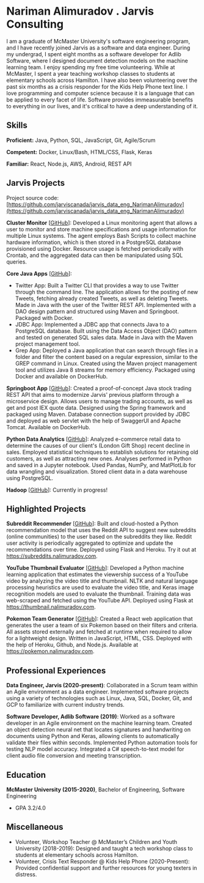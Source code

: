 # Nariman Alimuradov . Jarvis Consulting

I am a graduate of McMaster University's software engineering program, and I have recently joined Jarvis as a software and data engineer. During my undergrad, I spent eight months as a software developer for Adlib Software, where I designed document detection models on the machine learning team. I enjoy spending my free time volunteering. While at McMaster, I spent a year teaching workshop classes to students at elementary schools across Hamilton. I have also been volunteering over the past six months as a crisis responder for the Kids Help Phone text line. I love programming and computer science because it is a language that can be applied to every facet of life. Software provides immeasurable benefits to everything in our lives, and it's critical to have a deep understanding of it.

## Skills

**Proficient:** Java, Python, SQL, JavaScript, Git, Agile/Scrum

**Competent:** Docker, Linux/Bash, HTML/CSS, Flask, Keras

**Familiar:** React, Node.js, AWS, Android, REST API

## Jarvis Projects

Project source code: [https://github.com/jarviscanada/jarvis_data_eng_NarimanAlimuradov](https://github.com/jarviscanada/jarvis_data_eng_NarimanAlimuradov)


**Cluster Monitor** [[GitHub](https://github.com/jarviscanada/jarvis_data_eng_NarimanAlimuradov/tree/master/linux_sql)]: Developed a Linux monitoring agent that allows a user to monitor and store machine specifications and usage information for multiple Linux systems. The agent employs Bash Scripts to collect machine hardware information, which is then stored in a PostgreSQL database provisioned using Docker. Resource usage is fetched periodically with Crontab, and the aggregated data can then be manipulated using SQL queries.

**Core Java Apps** [[GitHub](https://github.com/jarviscanada/jarvis_data_eng_NarimanAlimuradov/tree/master/core_java)]:
      
  - Twitter App: Built a Twitter CLI that provides a way to use Twitter through the command line. The application allows for the posting of new Tweets, fetching already created Tweets, as well as deleting Tweets. Made in Java with the user of the Twitter REST API. Implemented with a DAO design pattern and structured using Maven and Springboot. Packaged with Docker.
  - JDBC App: Implemented a JDBC app that connects Java to a PostgreSQL database. Built using the Data Access Object (DAO) pattern and tested on generated SQL sales data. Made in Java with the Maven project management tool.
  - Grep App: Deployed a Java application that can search through files in a folder and filter the content based on a regular expression, similar to the GREP command in Linux. Created using the Maven project management tool and utilizes Java 8 streams for memory efficiency. Packaged using Docker and available on DockerHub.

**Springboot App** [[GitHub](https://github.com/jarviscanada/jarvis_data_eng_NarimanAlimuradov/tree/master/springboot)]: Created a proof-of-concept Java stock trading REST API that aims to modernize Jarvis' previous platform through a microservice design. Allows users to manage trading accounts, as well as get and post IEX quote data. Designed using the Spring framework and packaged using Maven. Database connection support provided by JDBC and deployed as web servlet with the help of SwaggerUI and Apache Tomcat. Available on DockerHub.

**Python Data Analytics** [[GitHub](https://github.com/jarviscanada/jarvis_data_eng_NarimanAlimuradov/tree/master/python_data_analytics)]: Analyzed e-commerce retail data to determine the causes of our client's (London Gift Shop) recent decline in sales. Employed statistical techniques to establish solutions for retaining old customers, as well as attracting new ones. Analyses performed in Python and saved in a Jupyter notebook. Used Pandas, NumPy, and MatPlotLib for data wrangling and visualization. Stored client data in a data warehouse using PostgreSQL.

**Hadoop** [[GitHub](https://github.com/jarviscanada/jarvis_data_eng_NarimanAlimuradov/tree/master/hadoop)]: Currently in progress!


## Highlighted Projects
**Subreddit Recommender** [[GitHub](https://github.com/nalimuradov/subreddit_recommender)]: Built and cloud-hosted a Python recommendation model that uses the Reddit API to suggest new subreddits (online communities) to the user based on the subreddits they like. Reddit user activity is periodically aggregated to optimize and update the recommendations over time. Deployed using Flask and Heroku. Try it out at https://subreddits.nalimuradov.com.

**YouTube Thumbnail Evaluator** [[GitHub](https://github.com/nalimuradov/thumbnail_evaluator)]: Developed a Python machine learning application that estimates the viewership success of a YouTube video by analyzing the video title and thumbnail. NLTK and natural language processing heuristics are used to evaluate the video title, and Keras image recognition models are used to evaluate the thumbnail. Training data was web-scraped and fetched using the YouTube API. Deployed using Flask at https://thumbnail.nalimuradov.com.

**Pokemon Team Generator** [[GitHub](https://github.com/nalimuradov/pokemon_team)]: Created a React web application that generates the user a team of six Pokemon based on their filters and criteria. All assets stored externally and fetched at runtime when required to allow for a lightweight design. Written in JavaScript, HTML, CSS. Deployed with the help of Heroku, Github, and Node.js. Available at https://pokemon.nalimuradov.com.


## Professional Experiences

**Data Engineer, Jarvis (2020-present)**: Collaborated in a Scrum team within an Agile environment as a data engineer. Implemented software projects using a variety of technologies such as Linux, Java, SQL, Docker, Git, and GCP to familiarize with current industry trends.

**Software Developer, Adlib Software (2019)**: Worked as a software developer in an Agile environment on the machine learning team. Created an object detection neural net that locates signatures and handwriting on documents using Python and Keras, allowing clients to automatically validate their files within seconds. Implemented Python automation tools for testing NLP model accuracy. Integrated a C# speech-to-text model for client audio file conversion and meeting transcription.


## Education
**McMaster University (2015-2020)**, Bachelor of Engineering, Software Engineering
- GPA 3.2/4.0


## Miscellaneous
- Volunteer, Workshop Teacher @ McMaster’s Children and Youth University (2018-2019): Designed and taught a tech workshop class to students at elementary schools across Hamilton.
- Volunteer, Crisis Text Responder @ Kids Help Phone (2020-Present): Provided confidential support and further resources for young texters in distress.